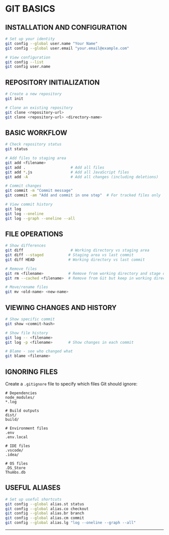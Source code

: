 # GIT BASICS

## INSTALLATION AND CONFIGURATION
```bash
# Set up your identity
git config --global user.name "Your Name"
git config --global user.email "your.email@example.com"

# View configuration
git config --list
git config user.name
```

## REPOSITORY INITIALIZATION
```bash
# Create a new repository
git init

# Clone an existing repository
git clone <repository-url>
git clone <repository-url> <directory-name>
```

## BASIC WORKFLOW
```bash
# Check repository status
git status

# Add files to staging area
git add <filename>
git add .                    # Add all files
git add *.js                 # Add all JavaScript files
git add -A                   # Add all changes (including deletions)

# Commit changes
git commit -m "Commit message"
git commit -am "Add and commit in one step"  # For tracked files only

# View commit history
git log
git log --oneline
git log --graph --oneline --all
```

## FILE OPERATIONS
```bash
# Show differences
git diff                     # Working directory vs staging area
git diff --staged           # Staging area vs last commit
git diff HEAD               # Working directory vs last commit

# Remove files
git rm <filename>           # Remove from working directory and stage deletion
git rm --cached <filename>  # Remove from Git but keep in working directory

# Move/rename files
git mv <old-name> <new-name>
```

## VIEWING CHANGES AND HISTORY
```bash
# Show specific commit
git show <commit-hash>

# Show file history
git log -- <filename>
git log -p <filename>       # Show changes in each commit

# Blame - see who changed what
git blame <filename>
```

## IGNORING FILES
Create a `.gitignore` file to specify which files Git should ignore:
```
# Dependencies
node_modules/
*.log

# Build outputs
dist/
build/

# Environment files
.env
.env.local

# IDE files
.vscode/
.idea/

# OS files
.DS_Store
Thumbs.db
```

## USEFUL ALIASES
```bash
# Set up useful shortcuts
git config --global alias.st status
git config --global alias.co checkout
git config --global alias.br branch
git config --global alias.cm commit
git config --global alias.lg "log --oneline --graph --all"
```

---

